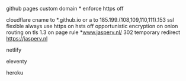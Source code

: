 github pages
  custom domain *
  enforce https off

cloudflare
  cname to *.github.io
  or a to 185.199.(108,109,110,111).153
  ssl flexible
  always use https on
  hsts off
  opportunistic encryption on
  onion routing on
  tls 1.3 on
  page rule
    *www.jasperv.nl/
    302 temporary redirect https://jasperv.nl

netlify


eleventy

heroku

